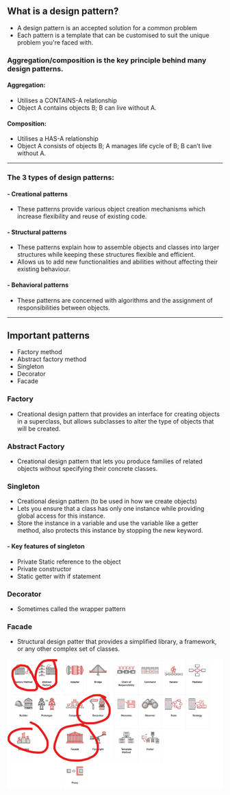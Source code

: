 ## What is a design pattern?
- A design pattern is an accepted solution for a common problem
- Each pattern is a template that can be customised to suit the unique problem you're faced with.

### Aggregation/composition is the key principle behind many design patterns.

#### Aggregation:
- Utilises a CONTAINS-A relationship
- Object A contains objects B; B can live without A.

#### Composition:
- Utilises a HAS-A relationship
- Object A consists of objects B; A manages life cycle of B; B can’t live without A.

---

### The 3 types of design patterns:

#### - Creational patterns
  - These patterns provide various object creation mechanisms which increase flexibility and reuse of existing code.
#### - Structural patterns
  - These patterns explain how to assemble objects and classes into larger structures while keeping these structures flexible and efficient.
  - Allows us to add new functionalities and abilities without affecting their existing behaviour.
#### - Behavioral patterns 
  - These patterns are concerned with algorithms and the assignment of responsibilities between objects.

---

## Important patterns
- Factory method
- Abstract factory method
- Singleton
- Decorator
- Facade

### Factory
- Creational design pattern that provides an interface for creating objects in a superclass, but allows subclasses to alter the type of objects that will be created.

### Abstract Factory
- Creational design pattern that lets you produce families of related objects without specifying their concrete classes.

### Singleton
- Creational design pattern (to be used in how we create objects)
- Lets you ensure that a class has only one instance while providing global access for this instance.
- Store the instance in a variable and use the variable like a getter method, also protects this instance by stopping the new keyword.
#### - Key features of singleton
  - Private Static reference to the object
  - Private constructor
  - Static getter with if statement

### Decorator
- Sometimes called the wrapper pattern

### Facade
- Structural design patter that provides a simplified library, a framework, or any other complex set of classes.

![img.png](img.png)